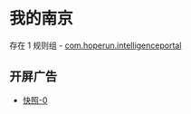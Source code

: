 # 我的南京

存在 1 规则组 - [com.hoperun.intelligenceportal](/src/apps/com.hoperun.intelligenceportal.ts)

## 开屏广告

- [快照-0](https://i.gkd.li/import/13546417)
